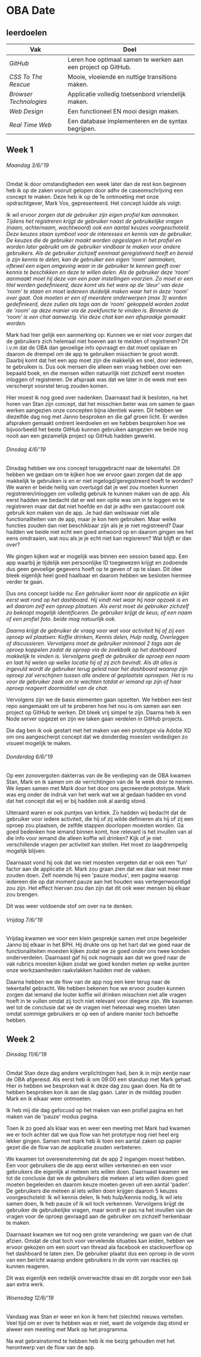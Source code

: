 <!-- # Meesterproef 2019 @cmda-minor-web · 2018-2019

In de Meesterproef ga je toepassen wat je in de Minor Webdev hebt geleerd.
Voor de Meesterproef krijg je een opdracht van een echte opdrachtgever.
Je gaat leren hoe je je geleerde kennis en skils kan gebruiken om een oplossing voor een echt probleem te ontwerpen en maken.

Je kan kiezen uit verschillende projecten. Hier ga je 5 weken aan werken.

Coaches: Joost Faber, Laurens Aarnoudse, Vasilis van Gemert, Janno Kapritsias en Koop Reynders.

## Werkwijze

Voor de Meesterproef geef je met een eerste en tweede keuze aan welk project je graag wil doen. Daarna wordt door de coaches een indeling gemaakt.  

In de eerste week krijg je een briefing bij de opdrachtgever en schrijf je een debriefing.
Dat is de opdracht en de doelstellingen in eigen woorden beschreven.
Daarna ga je iedere week een proof-of-concept bespreken met je opdrachtgever.
In week 5 presenteer je het eindresultaat tijdens een expositie.
Hiervoor moet je ook een passende presentatie maken.

Elke week zijn er 2 coachingsmomenten gepland.
Op vrijdag ga je naar de opdrachtgever om je vorderingen te bespreken.

- Maandag/Dinsdag - Debriefing met een van de coaches.
- Woensdag/Donderdag - Code review met een van de coaches.
- Vrijdag - Bespreking met de opdrachtgever.


## Criteria en beoordeling

Met de Meesterproef laat je zien wat je hebt geleerd tijdens de minor.
Studenten die de vakken hebben gehaald kunnen aan de Meesterproef beginnen.

De Meesterproef bestaat uit 3 projectweken en een eindproject van 5 weken.
De 3 projectweken,
[PW1](https://github.com/cmda-minor-web/project-1-1819),
[PW2](https://github.com/cmda-minor-web/project-2-1819) en
[PW3](https://github.com/cmda-minor-web/project-3-1819) tellen mee als AVV.

Het eindproject wordt beoordeeld op een Design rationale, een Product biografie en een reflectie op het eigen niveau.
Én of de klant blij is met het gemaakte project.

### Design rationale
In de Design rationale schrijf je de debriefing, de probleem-definitie, toon je de oplossing en schrijf je een uitleg van de code.
De Design rationale is een verantwoording van je ontwerp.

### Product biografie
In het eindproject doorloop je een iteratief proces.
Elke week bespreek je met je opdrachtgever je vorderingen en ideeen.
In de Product biografie hou je stap voor stap bij wat je allemaal hebt gedaan.
Je schrijft over het proces, de werkwijze en de planning.
Ook schetsen, testen, uitprobeersels en inspiratie zijn deel van de Product biografie.

### Reflectie op eigen niveau
Aan de hand van de vakrubrics reflecteer je systematisch op je werk.
In een aantal gesprekken met een coach _reviewen_ we de code van je project.
Dit doen we op basis van de rubrics van de verschillende vakken.
Zo krijg je een goed beeld van je eigen niveau, mogelijke aandachtspunten en/of aspecten van het design-proces waar je je nog op kan verbeteren.

### Een blije klant
Voor de klant maak je een (werkend) prototype. Gericht op een bepaalde gebruikersgroep, geschikt voor verschillende apparaten, met echte data, én een goede UX.
Jeweettoch.
Een blije klant is een goede klant.
Soms ontkom je er niet aan dat je een beetje eigenwijs moet doen.
Dan doe je juist niet wat de klant wil en probeer je de opdrachtgever te overtuigen met een proof-of-concept.
En soms kan het voorkomen dat het proces niet helemaal soepel loopt.
Dat hoort erbij en daar leer je van.
Aan het eind van het project vragen we de klant feedback op het geleverde werk...  -->

# OBA Date
## leerdoelen
| Vak | Doel   |
| ------ | ------ |
| _GitHub_ | Leren hoe optimaal samen te werken aan een project op GitHub. |
| _CSS To The Rescue_ | Mooie, vloeiende en nuttige transitions maken. |
| _Browser Technologies_ | Applicatie volledig toetsenbord vriendelijk maken. |
| _Web Design_ | Een functioneel EN mooi design maken. |
| _Real Time Web_ | Een database implementeren en de syntax begrijpen. |


## Week 1
###### Maandag 3/6/'19
Omdat ik door omstandigheden een week later dan de rest kon beginnen heb ik op de zaken vooruit gelopen door adhv de caseomschrijving een concept te maken. Deze heb ik op de 1e ontmoeting met onze opdrachtgever, Mark Vos, gepresenteerd. Het concept luidde als volgt:

<i>
Ik wil ervoor zorgen dat de gebruiker zijn eigen profiel kan aanmaken. Tijdens het registreren krijgt de gebruiker naast de gebruikelijke vragen (naam, achternaam, wachtwoord) ook een aantal keuzes voorgeschoteld. Deze keuzes staan symbool voor de interesses en kennis van de gebruiker. De keuzes die de gebruiker maakt worden opgeslagen in het profiel en worden later gebruikt om de gebruiker vindbaar te maken voor andere gebruikers.
</i>

<i>
Als de gebruiker zichzelf eenmaal geregistreerd heeft en bereid is zijn kennis te delen, kan de gebruiker een eigen ‘room’ aanmaken, oftewel een eigen omgeving waar in de gebruiker te kennen geeft over kennis te beschikken en deze te willen delen. Als de gebruiker deze ‘room’ aanmaakt moet hij deze van een paar instellingen voorzien. Zo moet er een titel worden gedefinieerd, deze komt als het ware op de ‘deur’ van deze ‘room’ te staan en moet iedereen duidelijk maken waar het in deze ‘room’ over gaat. Ook moeten er een of meerdere onderwerpen
(max 3) worden gedefinieerd, deze zullen als tags aan de ‘room’ gekoppeld worden zodat de ‘room’ op deze manier via de zoekfunctie te vinden is.
</i>

<i>
Binnenin de ‘room’ is een chat aanwezig. Via deze chat kan een afspraakje gemaakt worden.
</i>

Mark had hier gelijk een aanmerking op: Kunnen we er niet voor zorgen dat de gebruikers zich helemaal niet hoeven aan te melden of registreren? Dit i.v.m dat de OBA dan gevoelige info opvraagt en dat moet opslaan en daarom de drempel om de app te gebruiken misschien te groot wordt. Daarbij komt dat het een app moet zijn die makkelijk en snel, door iedereen, te gebruiken is. Dus ook mensen die alleen een vraag hebben over een bepaald boek, en die mensen willen natuurlijk niet zichzelf eerst moeten inloggen of registreren. De afspraak was dat we later in de week met een verscherpt voorstel terug zouden komen.

Hier moest ik nog goed over nadenken. Daarnaast had ik besloten, na het horen van Stan zijn concept, dat het misschien beter was om samen te gaan werken aangezien onze concepten bijna identiek waren. Dit hebben we diezelfde dag nog met Janno besproken en die gaf groen licht. Er werden afspraken gemaakt omtrent leerdoelen en we hebben besproken hoe we bijvoorbeeld het beste GitHub kunnen gebruiken aangezien we beide nog nooit aan een gezamelijk project op GitHub hadden gewerkt.


###### Dinsdag 4/6/'19
Dinsdag hebben we ons concept teruggebracht naar de tekentafel. Dit hebben we gedaan om te kijken hoe we ervoor gaan zorgen dat de app makkelijk te gebruiken is en er niet ingelogd/geregistreerd hoeft te worden? We waren er beide heilig van overtuigd dat je wel zou moeten kunnen registreren/inloggen om volledig gebruik te kunnen maken van de app. Als eerst hadden we bedacht dat er wel een optie was om in te loggen en te registreren maar dat dat niet hoefde en dat je adhv een gastaccount ook gebruik kon maken van de app. Je had dan weliswaar niet alle functionaliteiten van de app, maar je kon hem gebruiken. Maar welke functies zouden dan niet beschikbaar zijn als je je niet registreerd? Daar hadden we beide niet echt een goed antwoord op en daarom gingen we het eens omdraaien, wat nou als je je echt niet kan regisreren? Wat blijft er dan over?

We gingen kijken wat er mogelijk was binnen een session based app. Een app waarbij je tijdelijk een persoonlijke ID toegewezen krijgt en zodoende dus geen gevoelige gegevens hoeft op te geven of op te slaan. Dit idee bleek eigenlijk heel goed haalbaar en daarom hebben we besloten hiermee verder te gaan.

Dus ons concept luidde nu: <i> Een gebruiker komt naar de applicatie en kijkt eerst wat rond op het dashboard. Hij vindt niet waar hij naar opzoek is en wil daarom zelf een oproep plaatsen. Als eerst moet de gebruiker zichzelf zo beknopt mogelijk identificeren. De gebruiker krijgt de keus, of een naam of een profiel foto. beide mag natuurlijk ook.</i>

<i>
Daarna krijgt de gebruiker de vraag voor wat voor activiteit hij of zij een oproep wil plaatsen: Koffie drinken, Kennis delen, Hulp nodig, Overleggen of discussieren. Vervolgens moet de gebruiker minimaal 2 tags aan de oproep koppelen zodat de oproep via de zoekbalk op het dashboard makkelijk te vinden is. Vervolgens geeft de gebruiker de oproep een naam en laat hij weten op welke locatie hij of zij zich bevindt. Als dit alles is ingevuld wordt de gebruiker terug geleid naar het dashboard waarop zijn oproep zal verschijnen tussen alle andere al geplaatste oproepen. </i>

<i>
Het is nu voor de gebruiker zaak om te wachten totdat er iemand op zijn of haar oproep reageert doormiddel van de chat.
</i>

Vervolgens zijn we de basis elementen gaan opzetten. We hebben een test repo aangemaakt om uit te proberen hoe het nou is om samen aan een project op GitHub te werken. Dit bleek vrij simpel te zijn. Daarna heb ik een Node server opgezet en zijn we taken gaan verdelen in GitHub projects.

Die dag ben ik ook gestart met het maken van een prototype via Adobe XD om ons aangescherpt concept dat we donderdag moesten verdedigen zo visueel mogelijk te maken.


###### Donderdag 6/6/'19
Op een zonovergoten dakterras van de 8e verdieping van de OBA kwamen Stan, Mark en ik samen om de verrichtingen van de 1e week door te nemen. We liepen samen met Mark door het door ons gecreeerde prototype. Mark was erg onder de indruk van het werk wat we al gedaan hadden en vond dat het concept dat wij er bij hadden ook al aardig stond.

Uiteraard waren er ook puntjes van kritiek. Zo hadden wij bedacht dat de gebruiker voor iedere activiteit, die hij of zij wilde definieren als hij of zij een oproep zou plaatsen, de zelfde stappen doorlopen moesten worden. Ga goed bedenken hoe iemand binnen komt, hoe relevant is het invullen van al die info voor iemand die alleen koffie wil drinken? Kijk of je niet verschillende vragen per activiteit kan stellen. Het moet zo laagdrempelig mogelijk blijven.

Daarnaast vond hij ook dat we niet moesten vergeten dat er ook een 'fun' factor aan de applicatie zit. Mark zou graan zien dat we daar wat meer mee zouden doen. Zelf noemde hij een 'pauze modus', een pagina waarop iedereen die op dat moment pauze aan het houden was vertegenwoordigd zou zijn. Het effect hiervan zou dan zijn dat dit ook weer mensen bij elkaar zou brengen.

Dit was weer voldoende stof om over na te denken.

###### Vrijdag 7/6/'19
Vrijdag kwamen we voor een klein gesprekje samen met onze begeleider Janno bij elkaar in het BPH. Hij drukte ons op het hart dat we goed naar de functionaliteiten moesten kijken zodat we ze goed onder ons twee konden onderverdelen. Daarnaast gaf hij ook nogmaals aan dat we goed naar de vak rubrics moesten kijken zodat we goed konden meten op welke punten onze werkzaamheden raakvlakken hadden met de vakken.

Daarna hebben we de flow van de app nog een keer terug naar de tekentafel gebracht. We hebben bekenen hoe we ervoor zouden kunnen zorgen dat iemand die louter koffie wil drinken misschien niet alle vragen hoeft in te vullen omdat zij toch niet relevant voor diegene zijn. We kwamen wel tot de conclusie dat we de vragen niet helemaal weg moeten laten omdat sommige gebruikers er op een of andere manier toch behoefte hebben.


## Week 2
###### Dinsdag 11/6/'19
Omdat Stan deze dag andere verplichtingen had, ben ik in mijn eentje naar de OBA afgereisd. Als eerst heb ik om 09:00 een standup met Mark gehad. Hier in hebben we besproken wat ik deze dag zou gaan doen. Na dit te hebben besproken kon ik aan de slag gaan. Later in de middag zouden Mark en ik elkaar weer ontmoeten.

Ik heb mij die dag gefocusd op het maken van een profiel pagina en het maken van de 'pauze' modus pagina.

Toen ik zo goed als klaar was en weer een meeting met Mark had kwamen we er toch achter dat we qua flow van het prototype nog niet heel erg lekker gingen. Samen met mark heb ik toen een aantal zaken op papier gezet die de flow van de applicatie zouden verbeteren.

We kwamen tot overeenstemming dat de app 2 ingangen moest hebben. Een voor gebruikers die de app eerst willen verkennen en een voor gebruikers die eigenlijk al meteen iets willen doen. Daarnaast kwamen we tot de conclusie dat we de gebruikers die meteen al iets willen doen goed moeten begeleiden en daarom keuze moeten geven uit een aantal 'paden'. De gebruikers die meteen al iets willen doen krijgen daarom 5 keuzes voorgeschoteld: Ik wil kennis delen, Ik heb hulp/kennis nodig, Ik wil iets samen doen, Ik heb pauze of ik wil toch verkennen. Vervolgens krijgt de gebruiker de gebruikelijke vragen, maar wordt er pas na het invullen van de vragen voor de oproep gevraagd aan de gebruiker om zichzelf herkenbaar te maken.

Daarnaast kwamen we tot nog een grote verandering: we gaan van de chat afzien. Omdat de chat toch voor vervelende situaties kan leiden, hebben we ervoor gekozen om een soort van thread ala facebook en stackoverflow op het dashboard te laten zien. De gebruiker plaatst dus een oproep in de vorm van een bericht waarop andere gebruikers in de vorm van reacties op kunnen reageren.

Dit was eigenlijk een redelijk onverwachte draai en dit zorgde voor een bak aan extra werk.

###### Woensdag 12/6/'19
Vandaag was Stan er weer en kon ik hem het (slechte) nieuws vertellen. Veel tijd om er over te hebben was er niet, want de volgende dag stond er alweer een meeting met Mark op het programma.

Na wat gebrainstormd te hebben heb ik me bezig gehouden met het herontwerp van de flow van de app.  
